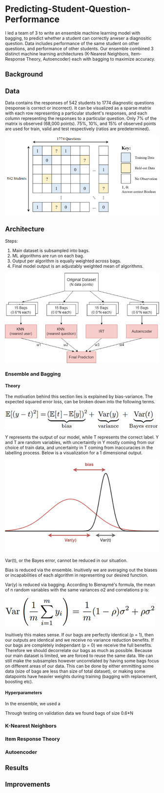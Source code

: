 # Predicting-Student-Question-Performance
I led a team of 3 to write an ensemble machine learning model with bagging, to predict whether a student can correctly anwser a diagnositic question. Data includes performance of the same student on other questions, and performance of other students. Our ensemble combined 3 distinct machine learning architectures (K-Nearest Neighbors, Item-Response Theory, Autoencoder) each with bagging to maximize accuracy. 

## Background


## Data
Data contains the responses of 542 students to 1774 diagnostic questions (response is correct or incorrect). It can be visualized as a sparse matrix with each row representing a particular student's responses, and each column representing the responses to a particular question. Only 7% of the matrix is observed (68,000 points). 75%, 10%, and 15% of observed points are used for train, valid and test respectively (ratios are predetermined). 

![image of sparese matrix representation of data. Rows = num students, columns = num questions](images/sparse_matrix.PNG)

## Architecture
Steps:
1. Main dataset is subsampled into bags.
2. ML algorithms are run on each bag.
3. Output per algorithm is equally weighted across bags.
4. Final model output is an adjustably weighted mean of algorithms.

![image of sparese matrix representation of data. Rows = num students, columns = num questions](images/Architecture.png)

### Ensemble and Bagging

#### Theory
The motivation behind this section lies is explained by bias-variance. The expected squared error loss, can be broken down into the following terms.

![Image of Equation showing Expected Squared error decomposed into bias, varience of y, and variance of t](images/bias_variance.png)

Y represents the output of our model, while T represents the correct label. Y and T are random variables, with uncertaintly in Y mostly coming from our choice of train data, and uncertainty in T coming from inaccuracies in the labelling process. Below is a visualization for a 1 dimensional output.

![Image of 2 labelled bell curves, 1 for Y and another for T](images/bias_variance_plot.png)

Var(t), or the Bayes error, cannot be reduced in our situation.

Bias is reduced via the ensemble. Inuitively we are averaging out the biases or incapabilities of each algorithm in representing our desired function.

Var(y) is reduced via bagging. According to Bienaymé's formula, the mean of n random variables with the same variances σ2 and correlations p is:

![Image of equation showing variance of the mean of N random variables as a function of N and their correlation](images/var_of_mean.PNG)

Inuitively this makes sense. If our bags are perfectly identical (p = 1), then our outputs are identical and we receive no variance reduction benefits. If our bags are completely independant (p = 0) we receive the full benefits. Therefore we should decorrelate our bags as much as possible. Because our main dataset is limited, we are forced to reuse the same data. We can still make the subsamples however uncorrelated by having some bags focus on different areas of our data. This can be done by either emmitting some data (size of bags are less than size of total dataset), or making some datapoints have heavier weights during training (bagging with replacement, boosting etc).

#### Hyperparameters
In the ensemble, we used a 

Through testing on validation data we found bags of size 0.6*N 

### K-Nearest Neighbors

### Item Response Theory

### Autoencoder

## Results

## Improvements 
